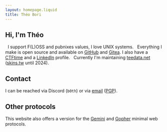 ```yaml
---
layout: homepage.liquid
title: Théo Bori
---
```


<h2 class="category category-home ">Hi, I'm Théo</h2>

&nbsp;
I support F(L)OSS and pubnixes values, I love UNIX systems.
&nbsp;
Everything I make is open source and available on [GitHub](https://github.com/theobori) and [Gitea](https://git.theobori.cafe/nagi).
I also have a [CTFtime](https://ctftime.org/user/67138) and a [LinkedIn](https://www.linkedin.com/in/theo-bori) profile.
&nbsp;
Currently I'm maintaining [teedata.net](https://teedata.net) ([skins.tw](https://skins.tw) until 2024).

<h2 class="category category-home ">Contact</h2>

I can be reached via Discord (`b0th`) or via <a href="mailto:nagi@tilde.team">email</a> ([PGP](/pgp.asc)).

<h2 class="category category-home ">Other protocols</h2>

This website also offers a version for the [Gemini](gemini://tilde.pink/~nagi) and [Gopher](gopher://tilde.pink:70/1/~nagi) minimal web protocols.
